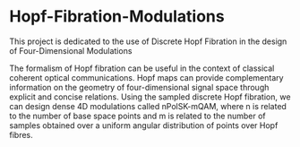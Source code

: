 # Hopf-Fibration-Modulations
This project is dedicated to the use of Discrete Hopf Fibration in the design of Four-Dimensional Modulations

The formalism of Hopf fibration can be useful in the context of classical coherent optical communications.
Hopf maps can provide complementary information on the geometry of four-dimensional signal space through explicit and concise relations.
Using the sampled discrete Hopf fibration, we can design dense 4D modulations called nPolSK-mQAM, where n is related to the number of base space points and m is related to the number of samples obtained over a uniform angular distribution of points over Hopf fibres.
